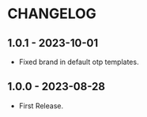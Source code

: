 # CHANGELOG

## 1.0.1 - 2023-10-01

* Fixed brand in default otp templates.

## 1.0.0 - 2023-08-28

* First Release.
